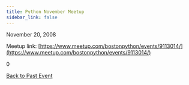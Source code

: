 ```yaml
---
title: Python November Meetup
sidebar_link: false
---
```


November 20, 2008



Meetup link: [https://www.meetup.com/bostonpython/events/9113014/](https://www.meetup.com/bostonpython/events/9113014/)

0

[Back to Past Event](past-events.md)